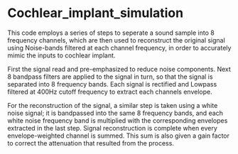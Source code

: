 # Cochlear_implant_simulation

This code employs a series of steps to seperate a sound sample into 8
frequency channels, which are then used to reconstruct the original
signal using Noise-bands filtered at each channel frequency, in order to
accurately mimic the inputs to cochlear implant.

First the signal read and pre-emphasized to reduce noise components. 
Next 8 bandpass filters are applied to the signal in turn, so that the
signal is separated into 8 frequency bands. Each signal is rectified and
Lowpass filtered at 400Hz cutoff frequency to extract each channels
envelope.

For the reconstruction of the signal, a similar step is taken using a
white noise signal; it is bandpassed into the same 8 frequency bands, and
each white noise frequency band is multiplied with the corresponding
envelopes extracted in the last step. Signal reconstruction is complete
when every envelope-weighted channel is summed. This sum is also given a
gain factor to correct the attenuation that resulted from the process.

